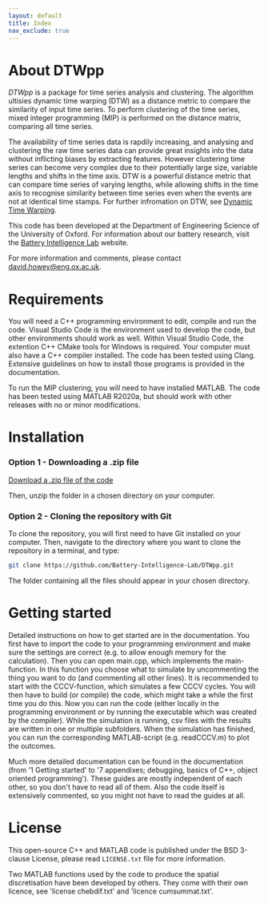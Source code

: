 ```yaml
---
layout: default
title: Index
nav_exclude: true
---
```


<!--![](slide_logo.png){:width="80%" }-->


About DTWpp
===========================

_DTWpp_ is a package for time series analysis and clustering. The algorithm ultisies dynamic time warping (DTW) as a distance metric to compare the similarity of input time series. To perform clustering of the time series, mixed integer programming (MIP) is performed on the distance matrix, comparing all time series.

The availability of time series data is rapdily increasing, and analysing and clustering the raw time series data can provide great insights into the data without inflicting biases by extracting features. However clustering time series can become very complex due to their potentially large size, variable lengths and shifts in the time axis. DTW is a powerful distance metric that can compare time series of varying lengths, while allowing shifts in the time axis to recognise similarity between time series even when the events are not at identical time stamps. For further infromation on DTW,  see [Dynamic Time Warping](../5_method/2_dtw.html).

This code has been developed at the Department of Engineering Science of the University of Oxford. 
For information about our battery research, visit the [Battery Intelligence Lab](https://howey.eng.ox.ac.uk) website. 

For more information and comments, please contact 
[david.howey@eng.ox.ac.uk](david.howey@eng.ox.ac.uk).


Requirements
============
You will need a C++ programming environment to edit, compile and run the code.
Visual Studio Code is the environment used to develop the code, but other environments should work as well. Within Visual Studio Code, the extention C++ CMake tools for Windows is required.
Your computer must also have a C++ compiler installed.
The code has been tested using Clang.
Extensive guidelines on how to install those programs is provided in the documentation.

To run the MIP clustering, you will need to have installed MATLAB. 
The code has been tested using MATLAB R2020a, but should work with other releases with no or minor modifications.

 
Installation
============
### Option 1 - Downloading a .zip file ###
[Download a .zip file of the code](https://github.com/Battery-Intelligence-Lab/DTWpp/archive/refs/heads/main.zip)

Then, unzip the folder in a chosen directory on your computer.

### Option 2 - Cloning the repository with Git ###
To clone the repository, you will first need to have Git installed on 
your computer. Then, navigate to the directory where you want to clone the 
repository in a terminal, and type:
```bash
git clone https://github.com/Battery-Intelligence-Lab/DTWpp.git
```
The folder containing all the files should appear in your chosen directory.


Getting started
===============
Detailed instructions on how to get started are in the documentation.
You first have to import the code to your programming environment and make sure the settings are correct (e.g. to allow enough memory for the calculation).
Then you can open main.cpp, which implements the main-function. In this function you choose what to simulate by uncommenting the thing you want to do (and commenting all other lines). 
It is recommended to start with the CCCV-function, which simulates a few CCCV cycles.
You will then have to build (or compile) the code, which might take a while the first time you do this.
Now you can run the code (either locally in the programming environment or by running the executable which was created by the compiler).
While the simulation is running, csv files with the results are written in one or multiple subfolders.
When the simulation has finished, you can run the corresponding MATLAB-script (e.g. readCCCV.m) to plot the outcomes.

Much more detailed documentation can be found in the documentation (from '1 Getting started' to '7 appendixes; debugging, basics of C++, object oriented programming'). These guides are mostly independent of each other, so you don't have to read all of them.
Also the code itself is extensively commented, so you might not have to read the guides at all.


License
=======
This open-source C++ and MATLAB code is published under the BSD 3-clause License,
please read `LICENSE.txt` file for more information.

Two MATLAB functions used by the code to produce the spatial discretisation have been developed by others.
They come with their own licence, see 'license chebdif.txt' and 'licence cumsummat.txt'.
